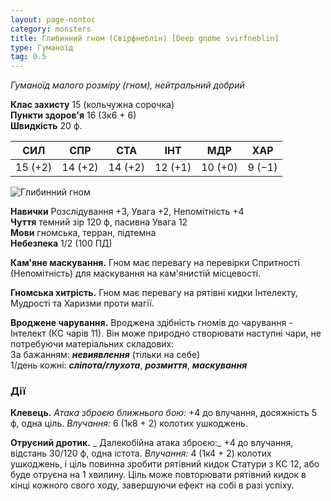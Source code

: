 ```yaml
---
layout: page-nontoc
category: monsters
title: Глибинний гном (Свірфнеблін) [Deep gnome svirfneblin]
type: Гуманоїд
tag: 0.5
---
```


_Гуманоїд малого розміру (гном), нейтральний добрий_

**Клас захисту** 15 (кольчужна сорочка)    
**Пункти здоров'я** 16 (3к6 + 6)    
**Швидкість** 20 ф.

| СИЛ     | СПР     | СТА     | ІНТ     | МДР     | ХАР    |
| ------- | ------- | ------- | ------- | ------- | ------ |
| 15 (+2) | 14 (+2) | 14 (+2) | 12 (+1) | 10 (+0) | 9 (−1) |

![Глибинний гном](https://www.dndbeyond.com/avatars/thumbnails/9/112/1000/1000/636323610009818415.jpeg)

**Навички** Розслідування +3, Увага +2, Непомітність +4    
**Чуття** темний зір 120 ф, пасивна Увага 12    
**Мови** гномська, терран, підтемна    
**Небезпека** 1/2 (100 ПД)

**Кам'яне маскування.** Гном має перевагу на перевірки Спритності (Непомітність) для маскування на кам'янистій місцевості.    

**Гномська хитрість.** Гном має перевагу на рятівні кидки Інтелекту, Мудрості та Харизми проти магії.    

**Вроджене чарування.** Вроджена здібність гномів до чарування - Інтелект (КС чарів 11). Він може природно створювати наступні чари, не потребуючи матеріальних складових:    
За бажанням: **_невиявлення_** (тільки на себе)    
1/день кожні: **_сліпота/глухота_**, **_розмиття_**, **_маскування_**

### Дії
**Клевець.** _Атака зброєю ближнього бою:_ +4 до влучання, досяжність 5 ф, одна ціль. _Влучання:_ 6 (1к8 + 2) колотих ушкоджень.    

**Отруєний дротик.** _ Далекобійна атака зброєю:_ +4 до влучання, відстань 30/120 ф, одна істота. _Влучання:_ 4 (1к4 + 2) колотих ушкоджень, і ціль повинна зробити рятівний кидок Статури з КС 12, або буде отруєна на 1 хвилину. Ціль може повторювати рятівний кидок в кінці кожного свого ходу, завершуючи ефект на собі в разі успіху.
